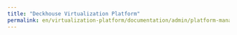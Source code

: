 ```yaml
---
title: "Deckhouse Virtualization Platform"
permalink: en/virtualization-platform/documentation/admin/platform-management/traffic-control/ingress.html
---
```

